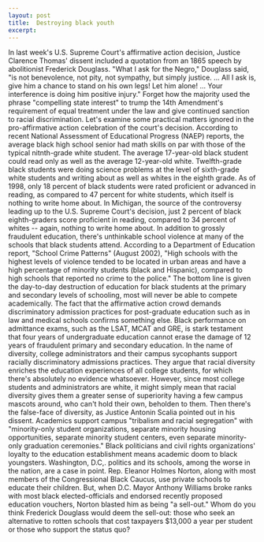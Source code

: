 ```yaml
---
layout: post
title:  Destroying black youth
excerpt:
---
```




            

    

            

In last week's U.S. Supreme Court's affirmative action decision, Justice Clarence Thomas' dissent included a quotation from an 1865 speech by abolitionist Frederick Douglass. "What I ask for the Negro," Douglass said, "is not benevolence, not pity, not sympathy, but simply justice. ... All I ask is, give him a chance to stand on his own legs! Let him alone! ... Your interference is doing him positive injury." 
Forget how the majority used the phrase "compelling state interest" to trump the 14th Amendment's requirement of equal treatment under the law and give continued sanction to racial discrimination. Let's examine some practical matters ignored in the pro-affirmative action celebration of the court's decision. 
According to recent National Assessment of Educational Progress (NAEP) reports, the average black high school senior had math skills on par with those of the typical nitnth-grade white student. The average 17-year-old black student could read only as well as the average 12-year-old white. Twelfth-grade black students were doing science problems at the level of sixth-grade white students and writing about as well as whites in the eighth grade. 
As of 1998, only 18 percent of black students were rated proficient or advanced in reading, as compared to 47 percent for white students, which itself is nothing to write home about. In Michigan, the source of the controversy leading up to the U.S. Supreme Court's decision, just 2 percent of black eighth-graders score proficient in reading, compared to 34 percent of whites -- again, nothing to write home about. In addition to grossly fraudulent education, there's unthinkable school violence at many of the schools that black students attend. 
According to a Department of Education report, "School Crime Patterns" (August 2002), "High schools with the highest levels of violence tended to be located in urban areas and have a high percentage of minority students (black and Hispanic), compared to high schools that reported no crime to the police." 
The bottom line is given the day-to-day destruction of education for black students at the primary and secondary levels of schooling, most will never be able to compete academically. The fact that the affirmative action crowd demands discriminatory admission practices for post-graduate education such as in law and medical schools confirms something else. Black performance on admittance exams, such as the LSAT, MCAT and GRE, is stark testament that four years of undergraduate education cannot erase the damage of 12 years of fraudulent primary and secondary education. 
In the name of diversity, college administrators and their campus sycophants support racially discriminatory admissions practices. They argue that racial diversity enriches the education experiences of all college students, for which there's absolutely no evidence whatsoever. However, since most college students and administrators are white, it might simply mean that racial diversity gives them a greater sense of superiority having a few campus mascots around, who can't hold their own, beholden to them. 
Then there's the false-face of diversity, as Justice Antonin Scalia pointed out in his dissent. Academics support campus "tribalism and racial segregation" with "minority-only student organizations, separate minority housing opportunities, separate minority student centers, even separate minority-only graduation ceremonies." 
Black politicians and civil rights organizations' loyalty to the education establishment means academic doom to black youngsters. Washington, D.C,. politics and its schools, among the worse in the nation, are a case in point. Rep. Eleanor Holmes Norton, along with most members of the Congressional Black Caucus, use private schools to educate their children. But, when D.C. Mayor Anthony Williams broke ranks with most black elected-officials and endorsed recently proposed education vouchers, Norton blasted him as being "a sell-out."
Whom do you think Frederick Douglass would deem the sell-out: those who seek an alternative to rotten schools that cost taxpayers $13,000 a year per student or those who support the status quo? 

        
